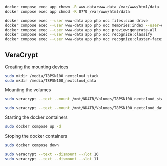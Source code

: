 ```sh
docker compose exec app chown -R www-data:www-data /var/www/html/data
docker compose exec app chmod -R 0770 /var/www/html/data
```

```sh
docker compose exec --user www-data app php occ files:scan drive
docker compose exec --user www-data app php occ memories:index --user=drive --folder=/Photos/2024/08-Agosto
docker compose exec --user www-data app php occ preview:generate-all
docker compose exec --user www-data app php occ recognize:classify
docker compose exec --user www-data app php occ recognize:cluster-faces
```

## VeraCrypt

Creating the mounting devices

```sh
sudo mkdir /media/T8PSN100_nextcloud_stack
sudo mkdir /media/T8PSN100_nextcloud_data
```

Mounting the volumes

```sh
sudo veracrypt --text --mount /mnt/WD4TB/Volumes/T8PSN100_nextcloud_stack /media/T8PSN100_nextcloud_stack --fs-options "umask=000" --pim 0 --keyfiles "" --protect-hidden no --slot 10

sudo veracrypt --text --mount /mnt/WD4TB/Volumes/T8PSN100_nextcloud_data /media/T8PSN100_nextcloud_data --fs-options "umask=007,gid=33,uid=1000" --pim 0 --keyfiles "" --protect-hidden no --slot 11
```

Starting the docker containers

```sh
sudo docker compose up -d
```

Stoping the docker containers

```sh
sudo docker compose down
```

```sh
sudo veracrypt --text --dismount --slot 10
sudo veracrypt --text --dismount --slot 11
```
